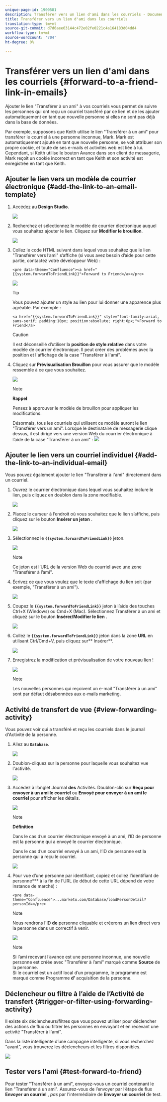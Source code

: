 ```yaml
---
unique-page-id: 1900581
description: Transférer vers un lien d'ami dans les courriels - Documents marketing - Documentation du produit
title: Transférer vers un lien d'ami dans les courriels
translation-type: tm+mt
source-git-commit: d7d6aee63144c472e02fe0221c4a164183d04dd4
workflow-type: tm+mt
source-wordcount: '704'
ht-degree: 0%

---
```



# Transférer vers un lien d&#39;ami dans les courriels {#forward-to-a-friend-link-in-emails}

Ajouter le lien &quot;Transférer à un ami&quot; à vos courriels vous permet de suivre les personnes qui ont reçu un courriel transféré par ce lien et de les ajouter automatiquement en tant que nouvelle personne si elles ne sont pas déjà dans la base de données.

Par exemple, supposons que Keith utilise le lien &quot;Transférer à un ami&quot; pour transférer le courriel à une personne inconnue, Mark. Mark est automatiquement ajouté en tant que nouvelle personne, se voit attribuer son propre cookie, et toute de ses e-mails et activités web est liée à lui. Cependant, si Keith utilise le bouton Avance dans son client de messagerie, Mark reçoit un cookie incorrect en tant que Keith et son activité est enregistrée en tant que Keith.

## Ajouter le lien vers un modèle de courrier électronique {#add-the-link-to-an-email-template}

1. Accédez au **Design Studio**.

   ![](assets/one-8.png)

1. Recherchez et sélectionnez le modèle de courrier électronique auquel vous souhaitez ajouter le lien. Cliquez sur **Modifier le brouillon**.

   ![](assets/two-7.png)

1. Collez le code HTML suivant dans lequel vous souhaitez que le lien &quot;Transférer vers l’ami&quot; s’affiche (si vous avez besoin d’aide pour cette partie, contactez votre développeur Web) :

   `<pre data-theme="Confluence"><a href="{{system.forwardToFriendLink}}">Forward to Friend</a></pre>`

   ![](assets/three-7.png)

   >[!TIP]
   >
   >
   >Vous pouvez ajouter un style au lien pour lui donner une apparence plus agréable. Par exemple :
   >
   >`<a href="{{system.forwardToFriendLink}}" style="font-family:arial, sans-serif; padding:10px; position:absolute; right:0px;">Forward to Friend</a>`

   >[!CAUTION]
   >
   >Il est déconseillé d’utiliser la **position de style:relative** dans votre modèle de courrier électronique. Il peut créer des problèmes avec la position et l&#39;affichage de la case &quot;Transférer à l&#39;ami&quot;.

1. Cliquez sur **Prévisualisation Brouillon** pour vous assurer que le modèle ressemble à ce que vous souhaitez.

   ![](assets/four-5.png)

   >[!NOTE]
   >
   >**Rappel**
   >
   >Pensez à approuver le modèle de brouillon pour appliquer les modifications.

   Désormais, tous les courriels qui utilisent ce modèle auront le lien &quot;Transférer vers un ami&quot;. Lorsque le destinataire de messagerie clique dessus, il est dirigé vers une version Web du courrier électronique à l’aide de la case &quot;Transférer à un ami&quot; :
   ![](assets/f2afbox.png)

## Ajouter le lien vers un courriel individuel {#add-the-link-to-an-individual-email}

Vous pouvez également ajouter le lien &quot;Transférer à l&#39;ami&quot; directement dans un courriel.

1. Ouvrez le courrier électronique dans lequel vous souhaitez inclure le lien, puis cliquez en doublon dans la zone modifiable.

   ![](assets/five-4.png)

1. Placez le curseur à l’endroit où vous souhaitez que le lien s’affiche, puis cliquez sur le bouton **Insérer un jeton** .

   ![](assets/six-2.png)

1. Sélectionnez le **`{{system.forwardToFriendLink}}`** jeton.

   ![](assets/seven-1.png)

   >[!NOTE]
   >
   >Ce jeton est l’URL de la version Web du courriel avec une zone &quot;Transférer à l’ami&quot;.

1. Écrivez ce que vous voulez que le texte d&#39;affichage du lien soit (par exemple, &quot;Transférer à un ami&quot;).

   ![](assets/seven-1.png)

1. Coupez le **`{{system.forwardToFriendLink}}`** jeton à l’aide des touches Ctrl+X (Windows) ou Cmd+X (Mac). Sélectionnez Transférer à un ami et cliquez sur le bouton **Insérer/Modifier le lien** .

   ![](assets/eight-1.png)

1. Collez le **`{{system.forwardToFriendLink}}`** jeton dans la zone **URL** en utilisant Ctrl/Cmd+V, puis cliquez sur** Insérer**.

   ![](assets/nine.png)

1. Enregistrez la modification et prévisualisation de votre nouveau lien !

   ![](assets/ten-1.png)

   >[!NOTE]
   >
   >Les nouvelles personnes qui reçoivent un e-mail &quot;Transférer à un ami&quot; sont par défaut désabonnées aux e-mails marketing.

## Activité de transfert de vue {#view-forwarding-activity}

Vous pouvez voir qui a transféré et reçu les courriels dans le journal d&#39;Activité de la personne.

1. Allez au **`Database`**.

   ![](assets/db.png)

1. Doublon-cliquez sur la personne pour laquelle vous souhaitez vue l&#39;activité.

   ![](assets/fourteen.png)

1. Accédez à l’onglet Journal **des** Activités. Doublon-clic sur **Reçu pour envoyer à un ami le courriel** ou **Envoyé pour envoyer à un ami le courriel** pour afficher les détails.

   ![](assets/fifteen.png)

   >[!NOTE]
   >
   >**Définition**
   >
   >
   >Dans le cas d’un courrier électronique envoyé à un ami, l’ID de personne est la personne qui a envoyé le courrier électronique.
   >
   >
   >Dans le cas d’un courriel envoyé à un ami, l’ID de personne est la personne qui a reçu le courriel.

   ![](assets/sixteen.png)

1. Pour vue d’une personne par identifiant, copiez et collez l’identifiant de personne*** à la fin de l’URL (le début de cette URL dépend de votre instance de marché) :

   `<pre data-theme="Confluence">...marketo.com/Database/loadPersonDetail?personId=</pre>`

   >[!NOTE]
   >
   >Nous rendrons l&#39;ID **de** personne cliquable et créerons un lien direct vers la personne dans un correctif à venir.

   ![](assets/seventeen.png)

   >[!NOTE]
   >
   >Si l’ami recevant l’avance est une personne inconnue, une nouvelle personne est créée avec &quot;Transférer à l’ami&quot; marqué comme **Source** de la personne.\
   >Si le courriel est un actif local d’un programme, le programme est marqué comme Programme **d’** acquisition de la personne.

## Déclencheur ou filtre à l’aide de l’Activité de transfert {#trigger-or-filter-using-forwarding-activity}

Il existe six déclencheurs/filtres que vous pouvez utiliser pour déclencher des actions de flux ou filtrer les personnes en envoyant et en recevant une activité &quot;Transférer à l&#39;ami&quot;.

Dans la liste intelligente d’une campagne intelligente, si vous recherchez &quot;avant&quot;, vous trouverez les déclencheurs et les filtres disponibles.

![](assets/nineteen.png)

## Tester vers l&#39;ami {#test-forward-to-friend}

Pour tester &quot;Transférer à un ami&quot;, envoyez-vous un courriel contenant le lien &quot;Transférer à un ami&quot;. Assurez-vous de l’envoyer par l’étape de flux **Envoyer un courriel** , *pas* par l’intermédiaire de **Envoyer un courriel** de test.

